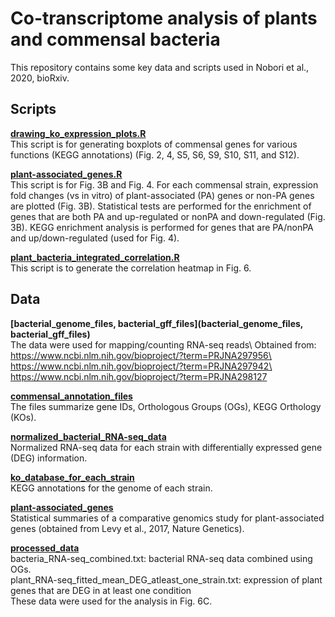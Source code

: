 # Co-transcriptome analysis of plants and commensal bacteria
This repository contains some key data and scripts used in Nobori et al., 2020, bioRxiv.

## **Scripts**
**[drawing_ko_expression_plots.R](scripts/drawing_ko_expression_plots.R)**\
This script is for generating boxplots of commensal genes for various functions (KEGG annotations) (Fig. 2, 4, S5, S6, S9, S10, S11, and S12).

**[plant-associated_genes.R](plant-associated_genes.R)**\
This script is for Fig. 3B and Fig. 4.
For each commensal strain, expression fold changes (vs in vitro) of plant-associated (PA) genes or non-PA genes are plotted (Fig. 3B). Statistical tests are performed for the enrichment of genes that are both PA and up-regulated or nonPA and down-regulated (Fig. 3B). KEGG enrichment analysis is performed for genes that are PA/nonPA and up/down-regulated (used for Fig. 4).

**[plant_bacteria_integrated_correlation.R](plant_bacteria_integrated_correlation.R)**\
This script is to generate the correlation heatmap in Fig. 6.

## **Data**
**[bacterial_genome_files, bacterial_gff_files](bacterial_genome_files, bacterial_gff_files)**\
The data were used for mapping/counting RNA-seq reads\ 
Obtained from:\
https://www.ncbi.nlm.nih.gov/bioproject/?term=PRJNA297956\
https://www.ncbi.nlm.nih.gov/bioproject/?term=PRJNA297942\
https://www.ncbi.nlm.nih.gov/bioproject/?term=PRJNA298127

**[commensal_annotation_files](commensal_annotation_files)**\
The files summarize gene IDs, Orthologous Groups (OGs), KEGG Orthology (KOs).

**[normalized_bacterial_RNA-seq_data](normalized_bacterial_RNA-seq_data)**\
Normalized RNA-seq data for each strain with differentially expressed gene (DEG) information.

**[ko_database_for_each_strain](ko_database_for_each_strain)**\
KEGG annotations for the genome of each strain.

**[plant-associated_genes](plant-associated_genes)**\
Statistical summaries of a comparative genomics study for plant-associated genes (obtained from Levy et al., 2017, Nature Genetics).

**[processed_data](processed_data)**\
bacteria_RNA-seq_combined.txt: bacterial RNA-seq data combined using OGs.\
plant_RNA-seq_fitted_mean_DEG_atleast_one_strain.txt: expression of plant genes that are DEG in at least one condition\
These data were used for the analysis in Fig. 6C.






